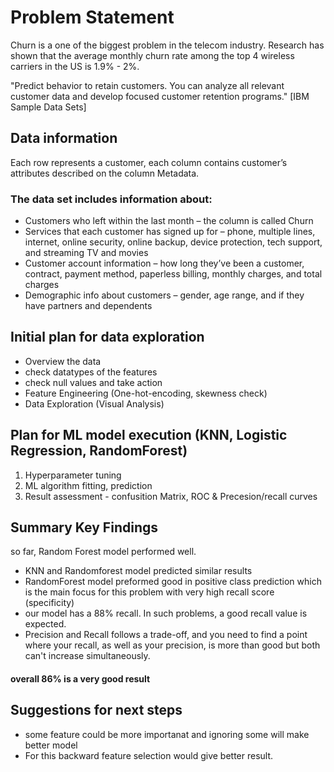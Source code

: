 # Problem Statement
Churn is a one of the biggest problem in the telecom industry. Research has shown that the average monthly churn rate among the top 4 wireless carriers in the US is 1.9% - 2%.

"Predict behavior to retain customers. You can analyze all relevant customer data and develop focused customer retention programs." [IBM Sample Data Sets]
## Data information

Each row represents a customer, each column contains customer’s attributes described on the column Metadata.

### The data set includes information about:
- Customers who left within the last month – the column is called Churn
- Services that each customer has signed up for – phone, multiple lines, internet, online security, online backup, device   protection, tech support, and streaming TV and movies
- Customer account information – how long they’ve been a customer, contract, payment method, paperless billing, monthly charges, and total charges
- Demographic info about customers – gender, age range, and if they have partners and dependents

## Initial plan for data exploration
- Overview the data
- check datatypes of the features
- check null values and take action
- Feature Engineering (One-hot-encoding, skewness check)
- Data Exploration (Visual Analysis)

## Plan for ML model execution (KNN, Logistic Regression, RandomForest)
1. Hyperparameter tuning
2. ML algorithm fitting, prediction
3. Result assessment - confusition Matrix, ROC & Precesion/recall curves

## Summary Key Findings
so far, Random Forest model performed well.

- KNN and Randomforest model predicted similar results
- RandomForest model preformed good in positive class prediction which is the main focus for this problem with very high recall score (specificity)
- our model has a 88% recall. In such problems, a good recall value is expected.
- Precision and Recall follows a trade-off, and you need to find a point where your recall, as well as your precision, is more than good but both can't increase simultaneously.
#### overall  86%  is a very good result

## Suggestions for next steps
 
- some feature could be more importanat and ignoring some will make better model
- For this backward feature selection would give better result.
